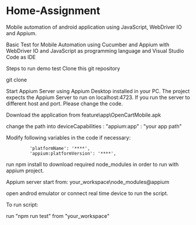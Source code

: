 # Home-Assignment
Mobile automation of android application using JavaScript, WebDriver IO and Appium.

Basic Test for Mobile Automation using Cucumber and Appium with WebDriver IO and JavaScript as programming language and Visual Studio Code as IDE

Steps to run demo test
Clone this git repository

git clone

Start Appium Server using Appium Desktop installed in your PC. The project expects the Appium Server to run on localhost:4723. If you run the server to different host and port. Please change the code.

Download the application from feature\app\OpenCartMobile.apk

change the path into deviceCapabilities : "appium:app" : "your app path"

Modify following variables in the code if necessary:

             'platformName': '****',
             'appium:platformVersion': '****',

run npm install to download required node_modules  in order to run with appium project.

Appium server start from: your_workspace\node_modules\@appium

open androd emulator or connect real time device to run the script.

To run script:

run "npm run test" from "your_workspace"

